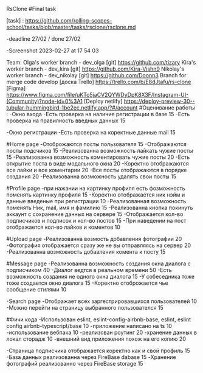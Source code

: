 RsClone
#Final task

[task] : https://github.com/rolling-scopes-school/tasks/blob/master/tasks/rsclone/rsclone.md

-deadline 27/02 / done 27/02

-Screenshot 2023-02-27 at 17 54 03

Team:
Olga's worker branch - dev_olga
[git] https://github.com/tizary
Kira's worker branch - dev_kira
[git] https://github.com/Kira-Vishn9
Nikolay's worker branch - dev_nikolay
[git] https://github.com/Doonn3
Branch for merge code develop
[доска Trello] https://trello.com/b/E8dJtafu/rs-clone
[Figma] https://www.figma.com/file/uKTo5jaCV2QYWDyDpK8X3F/Instagram-UI-(Community)?node-id=0%3A1
[Deploy netlify] https://deploy-preview-30--tubular-hummingbird-1be2ec.netlify.app/?#/account
#Оценивание работы : -Окно входа -Есть проверка на наличие регистрации в базе 15 -Есть проверка на правилность введных данных 15

-Окно регистрации -Есть проверка на коректные данные mail 15

#Home page -Отоброжаются посты пользователя 15 -Отображаются посты подсчиков 15 -Реализованна возможность лайкать чужие посты 15 -Реализованна возможность коментировать чужие посты 20 -Есть открытие поста в виде модального окна 20 -Коректно отображаются все лайки и все коментарии 20 -Все посты отображаются в порядке создания 20 -Реализованна возможность удалять свои посты 15

#Profile page -при нажании на картинку профиля есть фозможность поменять картинку профиля 15 -Коректно отображается ник нэйм и данные введеные при регистрации 10 -Реализованная возможность поменять Ник, mail, имя и фамилию 15 -Реализованна кнопка покинуть аккаунт с сохранение данных на сервере 15 -Отображается кол-во подписчиков и подписок и кол-во постов 15 -При наведении на пост отображается кол-во лайков и коментов 10

#Upload page -Реализованна возмость добавления фотографии 20 -Фотография отображается сразу же не вы отправляясь на сервер 20 -Реализованна возможность добавления комента к посту 15

#Message page -Реализованна возможность создания окна диалога с подписчиком 40 -Диалог ведтся в реальном времени 50 -Есть возможность создания не одного окна диалога 15 -У собеседника тоже тоже создается окно диалога 15 -Коректно отоброжается чье сообщение стилями 10

-Search page -Отображает всех заргестрировавшихся пользователей 10 -Можно перейти на страницу выбранного пользователся 15

#Фичи кода -Использован eslint, eslint-config-airbnb-base, eslint, eslint config airbnb-typescript/base 10 -приложение написано на ts 10 -использование вебпака 10 -реализован роутинг 20 -хранение данных в локал сторадж 10 -внешний вид приложения похож на его копию 20

-Страница подписчика отображается коректно как и свой профиль 15 -База данных реализованна через FireBase dabase 15 -Хранение фотографий реализованно через FireBase storage 15
